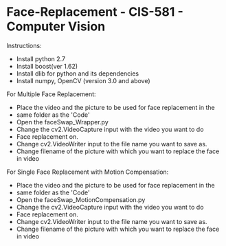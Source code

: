 # Face-Replacement - CIS-581 - Computer Vision

Instructions:

- Install python 2.7
- Install boost(ver 1.62) 
- Install dlib for python and its dependencies 
- Install numpy, OpenCV (version 3.0 and above)

For Multiple Face Replacement:
- Place the video and the picture to be used for face replacement in the 
- same folder as the 'Code' 
- Open the faceSwap_Wrapper.py
- Change the cv2.VideoCapture input with the video you want to do
- Face replacement on.
- Change cv2.VideoWriter input to the file name you want to save as.
- Change filename of the picture with which you want to replace the face in video

For Single Face Replacement with Motion Compensation:
- Place the video and the picture to be used for face replacement in the 
- same folder as the 'Code' 
- Open the faceSwap_MotionCompensation.py
- Change the cv2.VideoCapture input with the video you want to do
- Face replacement on.
- Change cv2.VideoWriter input to the file name you want to save as.
- Change filename of the picture with which you want to replace the face in video
